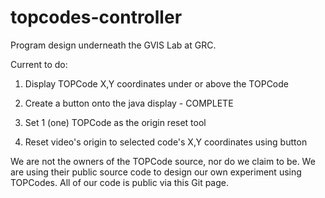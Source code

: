 topcodes-controller
===================


Program design underneath the GVIS Lab at GRC.


Current to do:
  
  1. Display TOPCode X,Y coordinates under or above the TOPCode
  
  2. Create a button onto the java display - COMPLETE
  
  3. Set 1 (one) TOPCode as the origin reset tool
  
  4. Reset video's origin to selected code's X,Y coordinates using button
  

We are not the owners of the TOPCode source, nor do we claim to be.  We are using their public source code to design our
own experiment using TOPCodes.  All of our code is public via this Git page.
